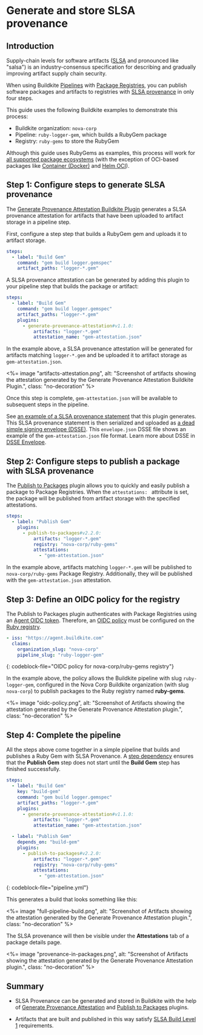 # Generate and store SLSA provenance

## Introduction

Supply-chain levels for software artifacts ([SLSA](https://slsa.dev/spec/) and pronounced like "salsa") is an industry-consensus specification for describing and gradually improving artifact supply chain security.

When using Buildkite [Pipelines](/docs/pipelines) with [Package Registries](/docs/package-registries), you can publish software packages and artifacts to registries with [SLSA provenance](https://slsa.dev/provenance) in only four steps.

This guide uses the following Buildkite examples to demonstrate this process:

- Buildkite organization: `nova-corp`
- Pipeline: `ruby-logger-gem`, which builds a RubyGem package
- Registry: `ruby-gems` to store the RubyGem

Although this guide uses RubyGems as examples, this process will work for [all supported package ecosystems](/docs/packages/ecosystems) (with the exception of OCI-based packages like [Container (Docker)](/docs/packages/container) and [Helm OCI](/docs/packages/helm-oci)).

## Step 1: Configure steps to generate SLSA provenance

The [Generate Provenance Attestation Buildkite Plugin](https://github.com/buildkite-plugins/generate-provenance-attestation-buildkite-plugin) generates a SLSA provenance attestation for artifacts that have been uploaded to artifact storage in a pipeline step.

First, configure a step step that builds a RubyGem gem and uploads it to artifact storage.

```yaml
steps:
  - label: "Build Gem"
    command: "gem build logger.gemspec"
    artifact_paths: "logger-*.gem"
```

A SLSA provenance attestation can be generated by adding this plugin to your pipeline step that builds the package or artifact:

```yaml
steps:
  - label: "Build Gem"
    command: "gem build logger.gemspec"
    artifact_paths: "logger-*.gem"
    plugins:
      - generate-provenance-attestation#v1.1.0:
          artifacts: "logger-*.gem"
          attestation_name: "gem-attestation.json"
```

In the example above, a SLSA provenance attestation will be generated for artifacts matching `logger-*.gem` and be uploaded it to artifact storage as `gem-attestation.json`.

<%= image "artifacts-attestation.png", alt: "Screenshot of artifacts showing the attestation generated by the Generate Provenance Attestation Buildkite Plugin.", class: "no-decoration" %>

Once this step is complete, `gem-attestation.json` will be available to subsequent steps in the pipeline.

See [an example of a SLSA provenance statement](https://github.com/buildkite-plugins/generate-provenance-attestation-buildkite-plugin/blob/d9f2ff4d6b745f17cc55b6b91778a0e1a7d45824/examples/statement.json) that this plugin generates. This SLSA provenance statement is then serialized and uploaded as [a dead simple signing envelope (DSSE)](https://github.com/buildkite-plugins/generate-provenance-attestation-buildkite-plugin/blob/d9f2ff4d6b745f17cc55b6b91778a0e1a7d45824/examples/envelope.json). This `envelope.json` DSSE file shows an example of the `gem-attestation.json` file format. Learn more about DSSE in [DSSE Envelope](https://github.com/secure-systems-lab/dsse/blob/master/envelope.md).

## Step 2: Configure steps to publish a package with SLSA provenance

The [Publish to Packages](https://github.com/buildkite-plugins/publish-to-packages-buildkite-plugin/) plugin allows you to quickly and easily publish a package to Package Registries. When the `attestations: ` attribute is set, the package will be published from artifact storage with the specified attestations.

```yaml
steps:
  - label: "Publish Gem"
    plugins:
      - publish-to-packages#v2.2.0:
          artifacts: "logger-*.gem"
          registry: "nova-corp/ruby-gems"
          attestations:
            - "gem-attestation.json"
```

In the example above, artifacts matching `logger-*.gem` will be published to `nova-corp/ruby-gems` Package Registry. Additionally, they will be published with the `gem-attestation.json` attestation.

## Step 3: Define an OIDC policy for the registry

The Publish to Packages plugin authenticates with Package Registries using an [Agent OIDC token](/docs/agent/v3/cli-oidc). Therefore, an [OIDC policy](/docs/packages/security/oidc#define-an-oidc-policy-for-a-registry) must be configured on the [Ruby registry](/docs/package-registries/ruby).

```yaml
- iss: "https://agent.buildkite.com"
  claims:
    organization_slug: "nova-corp"
    pipeline_slug: "ruby-logger-gem"
```

{: codeblock-file="OIDC policy for nova-corp/ruby-gems registry"}

In the example above, the policy allows the Buildkite pipeline with slug `ruby-logger-gem`, configured in the Nova Corp Buildkite organization (with slug `nova-corp`) to publish packages to the Ruby registry named **ruby-gems**.

<%= image "oidc-policy.png", alt: "Screenshot of Artifacts showing the attestation generated by the Generate Provenance Attestation plugin.", class: "no-decoration" %>

## Step 4: Complete the pipeline

All the steps above come together in a simple pipeline that builds and publishes a Ruby Gem with SLSA Provenance. A [step dependency](/docs/pipelines/dependencies#defining-explicit-dependencies) ensures that the **Publish Gem** step does not start until the **Build Gem** step has finished successfully.

```yaml
steps:
  - label: "Build Gem"
    key: "build-gem"
    command: "gem build logger.gemspec"
    artifact_paths: "logger-*.gem"
    plugins:
      - generate-provenance-attestation#v1.1.0:
          artifacts: "logger-*.gem"
          attestation_name: "gem-attestation.json"

  - label: "Publish Gem"
    depends_on: "build-gem"
    plugins:
      - publish-to-packages#v2.2.0:
          artifacts: "logger-*.gem"
          registry: "nova-corp/ruby-gems"
          attestations:
            - "gem-attestation.json"
```

{: codeblock-file="pipeline.yml"}

This generates a build that looks something like this:

<%= image "full-pipeline-build.png", alt: "Screenshot of Artifacts showing the attestation generated by the Generate Provenance Attestation plugin.", class: "no-decoration" %>

The SLSA provenance will then be visible under the **Attestations** tab of a package details page.

<%= image "provenance-in-packages.png", alt: "Screenshot of Artifacts showing the attestation generated by the Generate Provenance Attestation plugin.", class: "no-decoration" %>

## Summary

- SLSA Provenance can be generated and stored in Buildkite with the help of [Generate Provenance Attestation](https://github.com/buildkite-plugins/generate-provenance-attestation-buildkite-plugin) and [Publish to Packages](https://github.com/buildkite-plugins/publish-to-packages-buildkite-plugin/) plugins.

- Artifacts that are built and published in this way satisfy [SLSA Build Level 1](https://slsa.dev/spec/v1.0/levels#build-l1) requirements.

